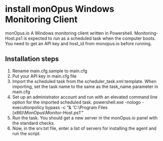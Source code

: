 # install monOpus Windows Monitoring Client
monOpus.io A Windows monitoring client written in Powershell.
Monitoring-Host.ps1 is expected to run as a scheduled task when the computer boots. You need to get an API key and host_id from monopus.io before running.

## Installation steps
1. Rename main.cfg.sample to main.cfg
2. Put your API key in main.cfg file
3. Import the scheduled task from the scheduler_task.xml template. When importing, set the task name to the same as the task_name parameter in main.cfg
4. Set up an administrator account and run with an elevated command line option for the imported scheduled task.
powershell.exe -nologo -executionpolicy bypass -c "&amp; 'C:\Program Files (x86)\MonOpus\Monitor-Host.ps1'"
5. Run the task. You should get a new server in the monOpus.io panel with the standard checks.
6. Now, in the srv.txt file, enter a list of servers for installing the agent and run the script.